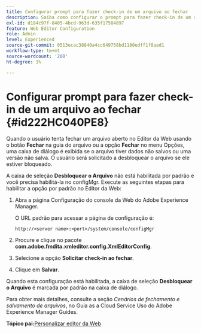 ```yaml
---
title: Configurar prompt para fazer check-in de um arquivo ao fechar
description: Saiba como configurar o prompt para fazer check-in de um arquivo ao fechar
exl-id: d184c97f-8405-4bcd-963d-635f17584897
feature: Web Editor Configuration
role: Admin
level: Experienced
source-git-commit: 0513ecac38840a4cc649758bd1180edff1f8aed1
workflow-type: tm+mt
source-wordcount: '200'
ht-degree: 1%

---
```


# Configurar prompt para fazer check-in de um arquivo ao fechar {#id222HC040PE8}

Quando o usuário tenta fechar um arquivo aberto no Editor da Web usando o botão **Fechar** na guia do arquivo ou a opção **Fechar** no menu Opções, uma caixa de diálogo é exibida se o arquivo tiver dados não salvos ou uma versão não salva. O usuário será solicitado a desbloquear o arquivo se ele estiver bloqueado.

A caixa de seleção **Desbloquear o Arquivo** não está habilitada por padrão e você precisa habilitá-la no configMgr. Execute as seguintes etapas para habilitar a opção por padrão no Editor da Web:

1. Abra a página Configuração do console da Web do Adobe Experience Manager.

   O URL padrão para acessar a página de configuração é:

   ```http
   http://<server name>:<port>/system/console/configMgr
   ```

1. Procure e clique no pacote **com.adobe.fmdita.xmleditor.config.XmlEditorConfig**.

1. Selecione a opção **Solicitar check-in ao fechar**.

1. Clique em **Salvar**.


Quando esta configuração está habilitada, a caixa de seleção **Desbloquear o Arquivo** é marcada por padrão na caixa de diálogo.

Para obter mais detalhes, consulte a seção *Cenários de fechamento e salvamento de arquivos*, no Guia as a Cloud Service Uso do Adobe Experience Manager Guides.

**Tópico pai:**&#x200B;[ Personalizar editor da Web](conf-web-editor.md)
